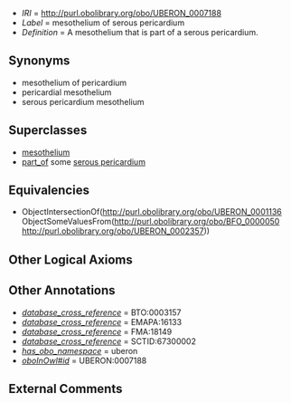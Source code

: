  * *IRI* = http://purl.obolibrary.org/obo/UBERON_0007188
 * *Label* = mesothelium of serous pericardium
 * *Definition* = A mesothelium that is part of a serous pericardium.

## Synonyms

 * mesothelium of pericardium
 * pericardial mesothelium
 * serous pericardium mesothelium

## Superclasses

 * [mesothelium](../../UBERON/36/UBERON_0001136.md)
 * [part_of](../../BFO/50/BFO_0000050.md) some [serous pericardium](../../UBERON/57/UBERON_0002357.md)

## Equivalencies

 * ObjectIntersectionOf(<http://purl.obolibrary.org/obo/UBERON_0001136> ObjectSomeValuesFrom(<http://purl.obolibrary.org/obo/BFO_0000050> <http://purl.obolibrary.org/obo/UBERON_0002357>))

## Other Logical Axioms


## Other Annotations

 * *[database_cross_reference](../../ef/oboInOwl#hasDbXref.md)* = BTO:0003157
 * *[database_cross_reference](../../ef/oboInOwl#hasDbXref.md)* = EMAPA:16133
 * *[database_cross_reference](../../ef/oboInOwl#hasDbXref.md)* = FMA:18149
 * *[database_cross_reference](../../ef/oboInOwl#hasDbXref.md)* = SCTID:67300002
 * *[has_obo_namespace](../../ce/oboInOwl#hasOBONamespace.md)* = uberon
 * *[oboInOwl#id](../../id/oboInOwl#id.md)* = UBERON:0007188

## External Comments

